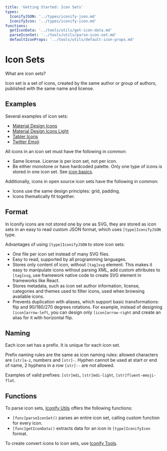 ```yaml
title: 'Getting Started: Icon Sets'
types:
  IconifyJSON: '../types/iconify-json.md'
  IconifyIcon: '../types/iconify-icon.md'
functions:
  getIconData: '../tools/utils/get-icon-data.md'
  parseIconSet: '../tools/utils/parse-icon-set.md'
  defaultIconProps: '../tools/utils/default-icon-props.md'
```

# Icon Sets

What are icon sets?

Icon set is a set of icons, created by the same author or group of authors, published with the same name and license.

## Examples

Several examples of icon sets:

- [Material Design Icons](https://icon-sets.iconify.design/mdi/)
- [Material Design Icons Light](https://icon-sets.iconify.design/mdi-light/)
- [Tabler Icons](https://icon-sets.iconify.design/tabler/)
- [Twitter Emoji](https://icon-sets.iconify.design/twemoji/)

All icons in an icon set must have the following in common:

- Same license. License is per icon set, not per icon.
- Be either monotone or have hardcoded palette. Only one type of icons is stored in one icon set. See [icon basics](./icon-basics.md).

Additionally, icons in open source icon sets have the following in common:

- Icons use the same design principles: grid, padding.
- Icons thematically fit together.

## Format

In Iconify icons are not stored one by one as SVG, they are stored as icon sets in an easy to read custom JSON format, which uses `[type]IconifyJSON` type.

Advantages of using `[type]IconifyJSON` to store icon sets:

- One file per icon set instead of many SVG files.
- Easy to read, supported by all programming languages.
- Stores only content of icon, without `[tag]svg` element. This makes it easy to manipulate icons without parsing XML, add custom attributes to `[tag]svg`, use framework native code to create SVG element in frameworks like React.
- Stores metadata, such as icon set author information, license, categories and themes used to filter icons, used when browsing available icons.
- Prevents duplication with aliases, which support basic transformations: flip and 90/180/270 degrees rotations. For example, instead of designing `[icon]arrow-left`, you can design only `[icon]arrow-right` and create an alias for it with horizontal flip.

## Naming

Each icon set has a prefix. It is unique for each icon set.

Prefix naming rules are the same as icon naming rules: allowed characters are `[str]a-z`, numbers and `[str]-`. Hyphen cannot be used at start or end of name, 2 hyphens in a row `[str]--` are not allowed.

Examples of valid prefixes: `[str]mdi`, `[str]mdi-light`, `[str]fluent-emoji-flat`.

## Functions

To parse icon sets, [Iconify Utils](../tools/utils/index.md) offers the following functions:

- `[func]parseIconSet()` parses an entire icon set, calling custom function for every icon.
- `[func]getIconData()` extracts data for an icon in `[type]IconifyIcon` format.

To create convert icons to icon sets, use [Iconify Tools](../tools/tools2/index.md).
